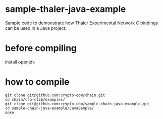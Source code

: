 # sample-thaler-java-example
Sample code to demonstrate how Thaler Experimental Network C bindings can be used in a Java project.  

# before compiling
install openjdk  

# how to compile
```
git clone git@github.com:crypto-com/chain.git  
cd chain/cro-clib/examples/  
git clone git@github.com:crypto-com/sample-chain-java-example.git  
cd sample-chain-java-example/JavaSample/  
make   
```
